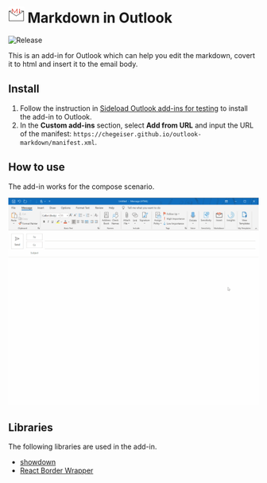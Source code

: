 # ![logo](assets/icon-32.png) Markdown in Outlook

![Release](https://github.com/chunliu/outlook-markdown/workflows/Release/badge.svg)

This is an add-in for Outlook which can help you edit the markdown, covert it to html and insert it to the email body.

## Install

1. Follow the instruction in [Sideload Outlook add-ins for testing](https://docs.microsoft.com/en-us/office/dev/add-ins/outlook/sideload-outlook-add-ins-for-testing) to install the add-in to Outlook.
1. In the **Custom add-ins** section, select **Add from URL** and input the URL of the manifest: `https://chegeiser.github.io/outlook-markdown/manifest.xml`.

## How to use

The add-in works for the compose scenario.

![How to use](olmd.gif)

## Libraries

The following libraries are used in the add-in.

- [showdown](https://github.com/showdownjs/showdown)
- [React Border Wrapper](https://github.com/Metroxe/react-border-wrapper)

